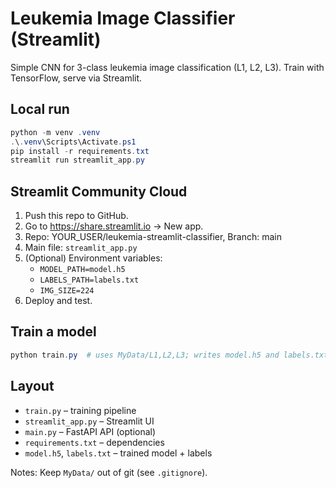 # Leukemia Image Classifier (Streamlit)

Simple CNN for 3-class leukemia image classification (L1, L2, L3). Train with TensorFlow, serve via Streamlit.

## Local run
```powershell
python -m venv .venv
.\.venv\Scripts\Activate.ps1
pip install -r requirements.txt
streamlit run streamlit_app.py
```

## Streamlit Community Cloud
1. Push this repo to GitHub.
2. Go to https://share.streamlit.io → New app.
3. Repo: YOUR_USER/leukemia-streamlit-classifier, Branch: main
4. Main file: `streamlit_app.py`
5. (Optional) Environment variables:
   - `MODEL_PATH=model.h5`
   - `LABELS_PATH=labels.txt`
   - `IMG_SIZE=224`
6. Deploy and test.

## Train a model
```powershell
python train.py  # uses MyData/L1,L2,L3; writes model.h5 and labels.txt
```

## Layout
- `train.py` – training pipeline
- `streamlit_app.py` – Streamlit UI
- `main.py` – FastAPI API (optional)
- `requirements.txt` – dependencies
- `model.h5`, `labels.txt` – trained model + labels

Notes: Keep `MyData/` out of git (see `.gitignore`).
